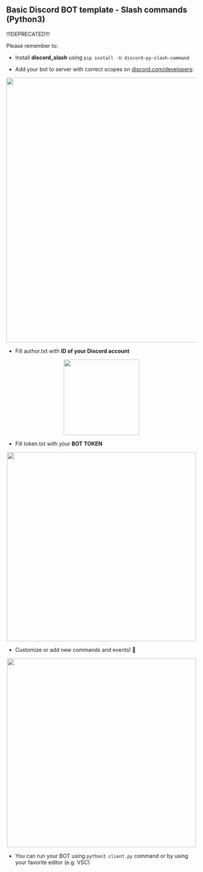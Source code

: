 ## Basic Discord BOT template - Slash commands (Python3)
!!!DEPRECATED!!!

Please remember to:

- Install **discord_slash** using `pip install -U discord-py-slash-command`

- Add your bot to server with correct scopes on [discord.com/developers](https://discord.com/developers/applications):
<p align="center">
  <img src="https://cdn.discordapp.com/attachments/704387250351243425/815685507257335838/8a88820e3359af00dd01d054f2f15194.png" width=700 /></br>
</p>

- Fill author.txt with **ID of your Discord account**
<p align="center">
  <img src="https://cdn.discordapp.com/attachments/704387250351243425/798207122882035752/unknown.png" width=200 /></br>
</p>

- Fill token.txt with your **BOT TOKEN**
<p align="center">
  <img src="https://cdn.discordapp.com/attachments/704387250351243425/798206551856382002/unknown.png" width=500 /></br>
</p>

- Customize or add new commands and events! 🎉
<p align="center">
  <img src="https://cdn.discordapp.com/attachments/704387250351243425/815686978045214720/unknown.png" width=500 /></br>
</p>

- You can run your BOT using `python3 client.py` command or by using your favorite editor (e.g. VSC)
